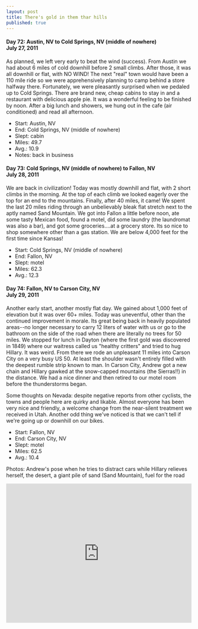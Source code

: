 ```yaml
---
layout: post
title: There's gold in them thar hills
published: true
---
```

#### Day 72: Austin, NV to Cold Springs, NV (middle of nowhere)<br/>July 27, 2011

As planned, we left very early to beat the wind (success). From Austin we had
about 6 miles of cold downhill before 2 small climbs. After those, it was all
downhill or flat, with NO WIND!  The next "real" town would have been a 110
mile ride so we were apprehensively planning to camp behind a store halfway
there. Fortunately, we were pleasantly surprised when we pedaled up to Cold
Springs. There are brand new, cheap cabins to stay in and a restaurant with
delicious apple pie. It was a wonderful feeling to be finished by noon. After a
big lunch and showers, we hung out in the cafe (air conditioned) and read all
afternoon.

* Start: Austin, NV
* End: Cold Springs, NV (middle of nowhere)
* Slept: cabin
* Miles: 49.7
* Avg.: 10.9
* Notes: back in business


#### Day 73: Cold Springs, NV (middle of nowhere) to Fallon, NV<br/>July 28, 2011

We are back in civilization! Today was mostly downhill and flat, with 2 short
climbs in the morning. At the top of each climb we looked eagerly over the top
for an end to the mountains. Finally, after 40 miles, it came!  We spent the
last 20 miles riding through an unbelievably bleak flat stretch next to the
aptly named Sand Mountain. We got into Fallon a little before noon, ate some
tasty Mexican food, found a motel, did some laundry (the laundromat was also a
bar), and got some groceries....at a grocery store. Its so nice to shop
somewhere other than a gas station. We are below 4,000 feet for the first time
since Kansas!

* Start: Cold Springs, NV (middle of nowhere)
* End: Fallon, NV
* Slept: motel
* Miles: 62.3
* Avg.: 12.3


#### Day 74: Fallon, NV to Carson City, NV<br/>July 29, 2011

Another early start, another mostly flat day. We gained about 1,000 feet of
elevation but it was over 60+ miles. Today was uneventful, other than the
continued improvement in morale. Its great being back in heavily populated
areas--no longer necessary to carry 12 liters of water with us or go to the
bathroom on the side of the road when there are literally no trees for 50
miles.  We stopped for lunch in Dayton (where the first gold was discovered in
1849) where our waitress called us "healthy critters" and tried to hug Hillary.
It was weird. From there we rode an unpleasant 11 miles into Carson City on a
very busy US 50. At least the shoulder wasn't entirely filled with the deepest
rumble strip known to man.  In Carson City, Andrew got a new chain and Hillary
gawked at the snow-capped mountains (the Sierras!!) in the distance. We had a
nice dinner and then retired to our motel room before the thunderstorms began.

Some thoughts on Nevada: despite negative reports from other cyclists, the
towns and people here are quirky and likable. Almost everyone has been very
nice and friendly, a welcome change from the near-silent treatment we received
in Utah. Another odd thing we've noticed is that we can't tell if we're going
up or downhill on our bikes.

* Start: Fallon, NV
* End: Carson City, NV
* Slept: motel
* Miles: 62.5
* Avg.: 10.4

Photos: Andrew's pose when he tries to distract cars while Hillary relieves herself, the desert, a giant pile of sand (Sand Mountain), fuel for the road

<iframe src="https://www.flickr.com/photos/123683527@N06/13945443424/in/set-72157644113774982/player/" width="500" height="375" frameborder="0" allowfullscreen webkitallowfullscreen mozallowfullscreen oallowfullscreen msallowfullscreen></iframe>
